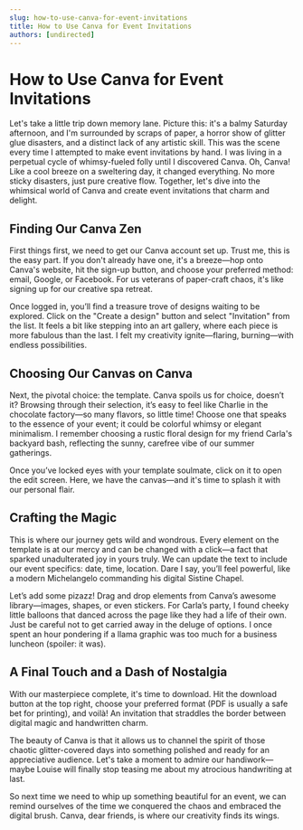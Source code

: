 ```yaml
---
slug: how-to-use-canva-for-event-invitations
title: How to Use Canva for Event Invitations
authors: [undirected]
---
```


# How to Use Canva for Event Invitations

Let's take a little trip down memory lane. Picture this: it's a balmy Saturday afternoon, and I'm surrounded by scraps of paper, a horror show of glitter glue disasters, and a distinct lack of any artistic skill. This was the scene every time I attempted to make event invitations by hand. I was living in a perpetual cycle of whimsy-fueled folly until I discovered Canva. Oh, Canva! Like a cool breeze on a sweltering day, it changed everything. No more sticky disasters, just pure creative flow. Together, let's dive into the whimsical world of Canva and create event invitations that charm and delight.

## Finding Our Canva Zen

First things first, we need to get our Canva account set up. Trust me, this is the easy part. If you don't already have one, it's a breeze—hop onto Canva's website, hit the sign-up button, and choose your preferred method: email, Google, or Facebook. For us veterans of paper-craft chaos, it's like signing up for our creative spa retreat.

Once logged in, you’ll find a treasure trove of designs waiting to be explored. Click on the "Create a design" button and select "Invitation" from the list. It feels a bit like stepping into an art gallery, where each piece is more fabulous than the last. I felt my creativity ignite—flaring, burning—with endless possibilities.

## Choosing Our Canvas on Canva

Next, the pivotal choice: the template. Canva spoils us for choice, doesn’t it? Browsing through their selection, it’s easy to feel like Charlie in the chocolate factory—so many flavors, so little time! Choose one that speaks to the essence of your event; it could be colorful whimsy or elegant minimalism. I remember choosing a rustic floral design for my friend Carla's backyard bash, reflecting the sunny, carefree vibe of our summer gatherings. 

Once you’ve locked eyes with your template soulmate, click on it to open the edit screen. Here, we have the canvas—and it's time to splash it with our personal flair.

## Crafting the Magic

This is where our journey gets wild and wondrous. Every element on the template is at our mercy and can be changed with a click—a fact that sparked unadulterated joy in yours truly. We can update the text to include our event specifics: date, time, location. Dare I say, you’ll feel powerful, like a modern Michelangelo commanding his digital Sistine Chapel. 

Let’s add some pizazz! Drag and drop elements from Canva’s awesome library—images, shapes, or even stickers. For Carla’s party, I found cheeky little balloons that danced across the page like they had a life of their own. Just be careful not to get carried away in the deluge of options. I once spent an hour pondering if a llama graphic was too much for a business luncheon (spoiler: it was).

## A Final Touch and a Dash of Nostalgia

With our masterpiece complete, it's time to download. Hit the download button at the top right, choose your preferred format (PDF is usually a safe bet for printing), and voilà! An invitation that straddles the border between digital magic and handwritten charm.

The beauty of Canva is that it allows us to channel the spirit of those chaotic glitter-covered days into something polished and ready for an appreciative audience. Let's take a moment to admire our handiwork—maybe Louise will finally stop teasing me about my atrocious handwriting at last.

So next time we need to whip up something beautiful for an event, we can remind ourselves of the time we conquered the chaos and embraced the digital brush. Canva, dear friends, is where our creativity finds its wings.